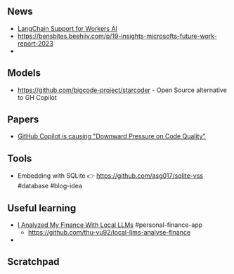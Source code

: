 ## News
- [ LangChain Support for Workers AI](https://blog.cloudflare.com/langchain-support-for-workers-ai-vectorize-and-d1)
- https://bensbites.beehiiv.com/p/19-insights-microsofts-future-work-report-2023
- 
## Models
- https://github.com/bigcode-project/starcoder  - Open Source alternative to GH Copilot
## Papers
- [GitHub Copilot is causing "Downward Pressure on Code Quality"](https://visualstudiomagazine.com/articles/2024/01/25/copilot-research.aspx) 
## Tools
- Embedding with SQLite 👉 https://github.com/asg017/sqlite-vss #database #blog-idea 

## Useful learning
- [ I Analyzed My Finance With Local LLMs](https://www.youtube.com/watch?v=h_GTxRFYETY&ab_channel=ThuVudataanalytics) #personal-finance-app 
	- https://github.com/thu-vu92/local-llms-analyse-finance
- 


## Scratchpad

